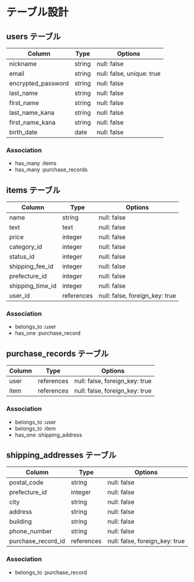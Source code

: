 # テーブル設計

## users テーブル

| Column              | Type    | Options                    |
| --------            | ------  | -----------                |
| nickname            | string  | null: false                |
| email               | string  | null: false, unique: true  |
| encrypted_password  | string  | null: false                |
| last_name           | string  | null: false                |
| first_name          | string  | null: false                |
| last_name_kana      | string  | null: false                |
| first_name_kana     | string  | null: false                |
| birth_date          | date    | null: false                |

### Association

- has_many :items
- has_many :purchase_records

## items テーブル

| Column            | Type        | Options                         |
| --------          | ------      | ------------------------------  |
| name              | string      | null: false                     |
| text              | text        | null: false                     |
| price             | integer     | null: false                     |
| category_id       | integer     | null: false                     |
| status_id         | integer     | null: false                     |
| shipping_fee_id   | integer     | null: false                     |
| prefecture_id     | integer     | null: false                     |
| shipping_time_id  | integer     | null: false                     |
| user_id           | references  | null: false, foreign_key: true  |

### Association

- belongs_to :user
- has_one :purchase_record

## purchase_records テーブル

| Column         | Type        | Options                         |
| --------       | ------      | ------------------------------  |
| user           | references  | null: false, foreign_key: true  |
| item           | references  | null: false, foreign_key: true  |

### Association

- belongs_to :user
- belongs_to :item
- has_one :shipping_address

## shipping_addresses テーブル

| Column              | Type        | Options                         |
| --------            | ------      | ------------------------------  |
| postal_code         | string      | null: false                     |
| prefecture_id       | integer     | null: false                     |
| city                | string      | null: false                     |
| address             | string      | null: false                     |
| building            | string      | null: false                     |
| phone_number        | string      | null: false                     |
| purchase_record_id  | references  | null: false, foreign_key: true  |

### Association

- belongs_to :purchase_record